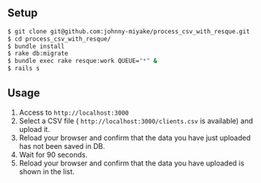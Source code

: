 ## Setup
```sh
$ git clone git@github.com:johnny-miyake/process_csv_with_resque.git
$ cd process_csv_with_resque/
$ bundle install
$ rake db:migrate
$ bundle exec rake resque:work QUEUE="*" &
$ rails s
```

## Usage
1. Access to `http://localhost:3000`
2. Select a CSV file ( `http://localhost:3000/clients.csv` is available) and upload it.
3. Reload your browser and confirm that the data you have just uploaded has not been saved in DB.
4. Wait for 90 seconds.
5. Reload your browser and confirm that the data you have uploaded is shown in the list.

